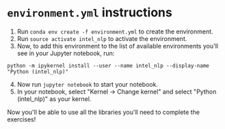 # `environment.yml` instructions

1. Run `conda env create -f environment.yml` to create the environment.
2. Run `source activate intel_nlp` to activate the environment.
3. Now, to add this environment to the list of available environments you'll
see in your Jupyter notebook, run:
```
python -m ipykernel install --user --name intel_nlp --display-name "Python (intel_nlp)"
```
4. Now run `jupyter notebook` to start your notebook.
5. In your notebook, select "Kernel -> Change kernel" and select
"Python (intel_nlp)" as your kernel.

Now you'll be able to use all the libraries you'll need to complete the exercises!
